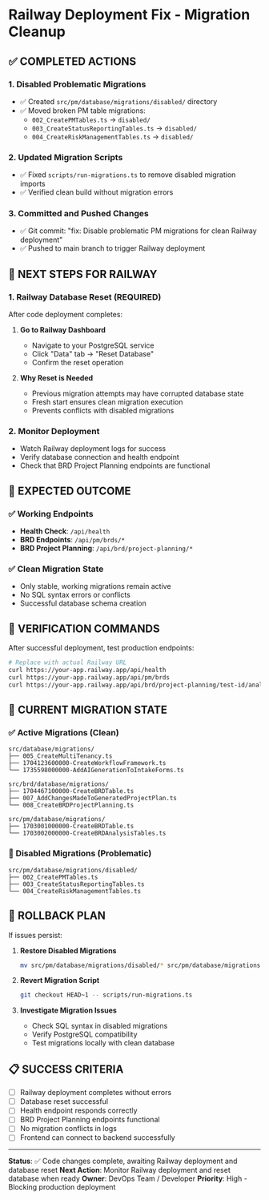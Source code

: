 # Railway Deployment Fix - Migration Cleanup

## ✅ COMPLETED ACTIONS

### 1. Disabled Problematic Migrations
- ✅ Created `src/pm/database/migrations/disabled/` directory
- ✅ Moved broken PM table migrations:
  - `002_CreatePMTables.ts` → `disabled/`
  - `003_CreateStatusReportingTables.ts` → `disabled/`
  - `004_CreateRiskManagementTables.ts` → `disabled/`

### 2. Updated Migration Scripts
- ✅ Fixed `scripts/run-migrations.ts` to remove disabled migration imports
- ✅ Verified clean build without migration errors

### 3. Committed and Pushed Changes
- ✅ Git commit: "fix: Disable problematic PM migrations for clean Railway deployment"
- ✅ Pushed to main branch to trigger Railway deployment

## 🔄 NEXT STEPS FOR RAILWAY

### 1. Railway Database Reset (REQUIRED)
After code deployment completes:

1. **Go to Railway Dashboard**
   - Navigate to your PostgreSQL service
   - Click "Data" tab → "Reset Database"
   - Confirm the reset operation

2. **Why Reset is Needed**
   - Previous migration attempts may have corrupted database state
   - Fresh start ensures clean migration execution
   - Prevents conflicts with disabled migrations

### 2. Monitor Deployment
- Watch Railway deployment logs for success
- Verify database connection and health endpoint
- Check that BRD Project Planning endpoints are functional

## 🎯 EXPECTED OUTCOME

### ✅ Working Endpoints
- **Health Check**: `/api/health`
- **BRD Endpoints**: `/api/pm/brds/*`
- **BRD Project Planning**: `/api/brd/project-planning/*`

### ✅ Clean Migration State
- Only stable, working migrations remain active
- No SQL syntax errors or conflicts
- Successful database schema creation

## 🧪 VERIFICATION COMMANDS

After successful deployment, test production endpoints:

```bash
# Replace with actual Railway URL
curl https://your-app.railway.app/api/health
curl https://your-app.railway.app/api/pm/brds
curl https://your-app.railway.app/api/brd/project-planning/test-id/analyze
```

## 📁 CURRENT MIGRATION STATE

### ✅ Active Migrations (Clean)
```
src/database/migrations/
├── 005_CreateMultiTenancy.ts
├── 1704123600000-CreateWorkflowFramework.ts
└── 1735598000000-AddAIGenerationToIntakeForms.ts

src/brd/database/migrations/
├── 1704467100000-CreateBRDTable.ts
├── 007_AddChangesMadeToGeneratedProjectPlan.ts
└── 008_CreateBRDProjectPlanning.ts

src/pm/database/migrations/
├── 1703001000000-CreateBRDTable.ts
└── 1703002000000-CreateBRDAnalysisTables.ts
```

### 🚫 Disabled Migrations (Problematic)
```
src/pm/database/migrations/disabled/
├── 002_CreatePMTables.ts
├── 003_CreateStatusReportingTables.ts
└── 004_CreateRiskManagementTables.ts
```

## 🚨 ROLLBACK PLAN

If issues persist:

1. **Restore Disabled Migrations**
   ```bash
   mv src/pm/database/migrations/disabled/* src/pm/database/migrations/
   ```

2. **Revert Migration Script**
   ```bash
   git checkout HEAD~1 -- scripts/run-migrations.ts
   ```

3. **Investigate Migration Issues**
   - Check SQL syntax in disabled migrations
   - Verify PostgreSQL compatibility
   - Test migrations locally with clean database

## 📋 SUCCESS CRITERIA

- [ ] Railway deployment completes without errors
- [ ] Database reset successful
- [ ] Health endpoint responds correctly
- [ ] BRD Project Planning endpoints functional
- [ ] No migration conflicts in logs
- [ ] Frontend can connect to backend successfully

---

**Status**: ✅ Code changes complete, awaiting Railway deployment and database reset
**Next Action**: Monitor Railway deployment and reset database when ready
**Owner**: DevOps Team / Developer
**Priority**: High - Blocking production deployment
